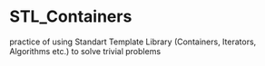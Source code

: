 # STL_Containers
practice of using Standart Template Library (Containers, Iterators, Algorithms etc.) to solve trivial problems
